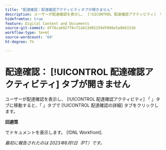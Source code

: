 ```yaml
---
title: "配達確認：配達確認アクティビティタブが開きません"
description: ユーザーが配達確認を表示し、 [!UICONTROL 配達確認アクティビティ] 「 」タブに移動すると、「 」タブで [!UICONTROL 配達確認の詳細] タブ」
hidefromtoc: true
feature: Digital Content and Documents
source-git-commit: df78ca6927f8cf2a913d65259df806e5a0b6151b
workflow-type: tm+mt
source-wordcount: '69'
ht-degree: 7%

---
```



# 配達確認： [!UICONTROL 配達確認アクティビティ] タブが開きません

ユーザーが配達確認を表示し、 [!UICONTROL 配達確認アクティビティ] 「 」タブに移動すると、「 」タブで [!UICONTROL 配達確認の詳細] タブをクリックします。

**回避策**

でドキュメントを表示します。 [!DNL Workfront].

_最初に報告されたのは 2023年6月1日（PT）です。_
